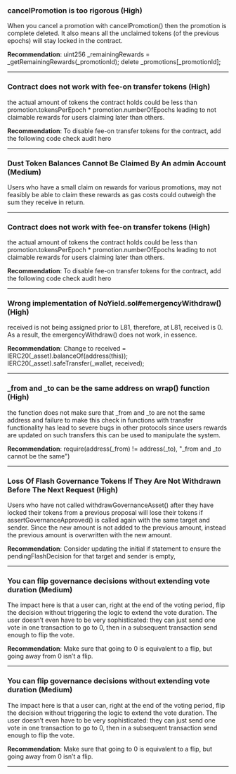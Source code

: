 

### cancelPromotion is too rigorous (High)

When you cancel a promotion with cancelPromotion() then the promotion
is complete deleted. It also means all the unclaimed tokens (of the previous epochs) will stay
locked in the contract.

**Recommendation**: 
uint256 _remainingRewards = _getRemainingRewards(_promotionId);
delete _promotions[_promotionId];

---
### Contract does not work with fee-on transfer tokens (High)

the actual amount of tokens the contract holds could be less than
promotion.tokensPerEpoch * promotion.numberOfEpochs leading to not
claimable rewards for users claiming later than others.

**Recommendation**: To disable fee-on transfer tokens for the contract, add the following code
check audit hero

---
### Dust Token Balances Cannot Be Claimed By An admin Account (Medium)

Users who have a small claim on rewards for various promotions, may not
feasibly be able to claim these rewards as gas costs could outweigh the sum
they receive in return.

---
### Contract does not work with fee-on transfer tokens (High)

the actual amount of tokens the contract holds could be less than
promotion.tokensPerEpoch * promotion.numberOfEpochs leading to not
claimable rewards for users claiming later than others.

**Recommendation**: To disable fee-on transfer tokens for the contract, add the following code
check audit hero

---
### Wrong implementation of NoYield.sol#emergencyWithdraw() (High)

received is not being assigned prior to L81, therefore, at L81, received is 0.
As a result, the emergencyWithdraw() does not work, in essence.

**Recommendation**: Change to received = IERC20(_asset).balanceOf(address(this));
IERC20(_asset).safeTransfer(_wallet, received);

---
### _from and _to can be the same address on wrap() function (High)

the function does not make sure that _from and _to are not the same address and failure to make this check
in functions with transfer functionality has lead to severe bugs in other protocols since users rewards are updated on such transfers this can be used
to manipulate the system.

**Recommendation**: require(address(_from) != address(_to), "_from and _to cannot be the same")

---
### Loss Of Flash Governance Tokens If They Are Not Withdrawn Before The Next Request (High)

Users who have not called withdrawGovernanceAsset() after they have locked their tokens from a previous proposal will lose their tokens 
if assertGovernanceApproved() is called again with the same target and sender.
Since the new amount is not added to the previous amount, instead
the previous amount is overwritten with the new amount.

**Recommendation**: Consider updating the initial if statement to ensure the pendingFlashDecision for that target and sender is empty,

---
### You can flip governance decisions without extending vote duration (Medium)

The impact here is that a user can, right at the end of the voting period, flip the decision without triggering the logic to extend the vote duration. The
user doesn’t even have to be very sophisticated: they can just send one vote in one transaction to go to 0, then in a subsequent transaction send enough
to flip the vote.

**Recommendation**: Make sure that going to 0 is equivalent to a flip, but going away from 0 isn’t a flip.

---
### You can flip governance decisions without extending vote duration (Medium)

The impact here is that a user can, right at the end of the voting period, flip the decision without triggering the logic to extend the vote duration. The
user doesn’t even have to be very sophisticated: they can just send one vote in one transaction to go to 0, then in a subsequent transaction send enough
to flip the vote.

**Recommendation**: Make sure that going to 0 is equivalent to a flip, but going away from 0 isn’t a flip.

---
